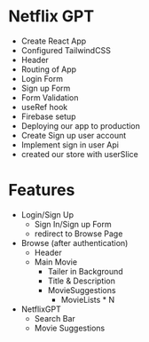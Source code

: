 # Netflix GPT

- Create React App
- Configured TailwindCSS
- Header
- Routing of App
- Login Form
- Sign up Form
- Form Validation
- useRef hook
- Firebase setup
- Deploying our app to production
- Create Sign up user account
- Implement sign in user Api
- created our store with userSlice

# Features
- Login/Sign Up
    - Sign In/Sign up Form
    - redirect to Browse Page
- Browse (after authentication)
   - Header
   - Main Movie
       - Tailer in Background
       - Title & Description
       - MovieSuggestions
           - MovieLists * N
- NetflixGPT
    - Search Bar
    - Movie Suggestions